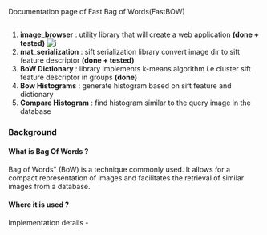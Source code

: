 Documentation page of Fast Bag of Words(FastBOW) 
## <Project under development>

1.  **image_browser** : utility library that will create a web application **(done + tested)**
  ![i](browser.png)
3.  **mat_serialization** : sift serialization library convert image dir to sift feature descriptor **(done + tested)**
4.  **BoW Dictionary** : library implements k-means algorithm i.e cluster sift feature descriptor in groups **(done)**
5.  **Bow Histograms** : generate histogram based on sift feature and dictionary
6.  **Compare Histogram** : find histogram similar to the query image in the database 

### Background

#### What is Bag Of Words ?
Bag of Words" (BoW) is a technique commonly used. It allows for a compact representation of images and facilitates the retrieval of similar images from a database.

#### Where it is used ?


Implementation details - 
